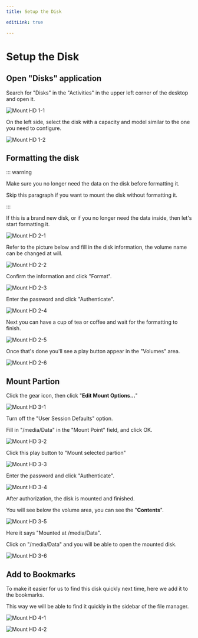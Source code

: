 ```yaml
---
title: Setup the Disk

editLink: true

---
```


# Setup the Disk

## Open "Disks" application


Search for "Disks" in the "Activities" in the upper left corner of the desktop and open it.

![Mount HD 1-1](./images/Mount-HD-1-1.png)


On the left side, select the disk with a capacity and model similar to the one you need to configure.

![Mount HD 1-2](./images/Mount-HD-1-2.png)


## Formatting the disk

::: warning

Make sure you no longer need the data on the disk before formatting it.

Skip this paragraph if you want to mount the disk without formatting it.

:::


If this is a brand new disk, or if you no longer need the data inside, then let's start formatting it.

![Mount HD 2-1](./images/Mount-HD-2-1.png)


Refer to the picture below and fill in the disk information, the volume name can be changed at will.

![Mount HD 2-2](./images/Mount-HD-2-2.png)


Confirm the information and click "Format".

![Mount HD 2-3](./images/Mount-HD-2-3.png)


Enter the password and click "Authenticate".

![Mount HD 2-4](./images/Mount-HD-2-4.png)


Next you can have a cup of tea or coffee and wait for the formatting to finish.

![Mount HD 2-5](./images/Mount-HD-2-5.png)


Once that's done you'll see a play button appear in the "Volumes" area.

![Mount HD 2-6](./images/Mount-HD-2-6.png)

## Mount Partion

Click the gear icon, then click "**Edit Mount Options...**"

![Mount HD 3-1](./images/Mount-HD-3-1.png)

Turn off the "User Session Defaults" option.

Fill in "/media/Data" in the "Mount Point" field, and click OK.

![Mount HD 3-2](./images/Mount-HD-3-2.png)


Click this play button to "Mount selected partion"


![Mount HD 3-3](./images/Mount-HD-3-3.png)


Enter the password and click "Authenticate".

![Mount HD 3-4](./images/Mount-HD-3-4.png)

After authorization, the disk is mounted and finished.

You will see below the volume area, you can see the "**Contents**".

![Mount HD 3-5](./images/Mount-HD-3-5.png)

Here it says "Mounted at /media/Data".

Click on "/media/Data" and you will be able to open the mounted disk.

![Mount HD 3-6](./images/Mount-HD-3-6.png)

## Add to Bookmarks

To make it easier for us to find this disk quickly next time, here we add it to the bookmarks.

This way we will be able to find it quickly in the sidebar of the file manager.

![Mount HD 4-1](./images/Mount-HD-4-1.png)

![Mount HD 4-2](./images/Mount-HD-4-2.png)

